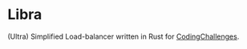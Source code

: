 # Libra

(Ultra) Simplified Load-balancer written in Rust for [CodingChallenges](https://codingchallenges.fyi/challenges/challenge-load-balancer).